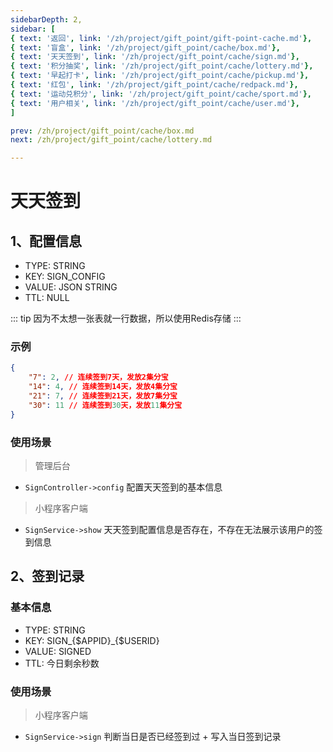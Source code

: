 ```yaml
---
sidebarDepth: 2,
sidebar: [
{ text: '返回', link: '/zh/project/gift_point/gift-point-cache.md'},
{ text: '盲盒', link: '/zh/project/gift_point/cache/box.md'},
{ text: '天天签到', link: '/zh/project/gift_point/cache/sign.md'},
{ text: '积分抽奖', link: '/zh/project/gift_point/cache/lottery.md'},
{ text: '早起打卡', link: '/zh/project/gift_point/cache/pickup.md'},
{ text: '红包', link: '/zh/project/gift_point/cache/redpack.md'},
{ text: '运动兑积分', link: '/zh/project/gift_point/cache/sport.md'},
{ text: '用户相关', link: '/zh/project/gift_point/cache/user.md'},
]

prev: /zh/project/gift_point/cache/box.md
next: /zh/project/gift_point/cache/lottery.md

---
```


# 天天签到

## 1、配置信息

- TYPE: STRING
- KEY: SIGN_CONFIG
- VALUE: JSON STRING
- TTL: NULL

::: tip
因为不太想一张表就一行数据，所以使用Redis存储
:::


### 示例

```json
{
	"7": 2, // 连续签到7天，发放2集分宝
	"14": 4, // 连续签到14天，发放4集分宝
	"21": 7, // 连续签到21天，发放7集分宝
	"30": 11 // 连续签到30天，发放11集分宝
}
```

### 使用场景

> 管理后台

- `SignController->config` 配置天天签到的基本信息

> 小程序客户端

- `SignService->show` 天天签到配置信息是否存在，不存在无法展示该用户的签到信息

## 2、签到记录

### 基本信息

- TYPE: STRING
- KEY: SIGN_{$APPID}_{$USERID}
- VALUE: SIGNED
- TTL: 今日剩余秒数

### 使用场景

> 小程序客户端

- `SignService->sign` 判断当日是否已经签到过 + 写入当日签到记录